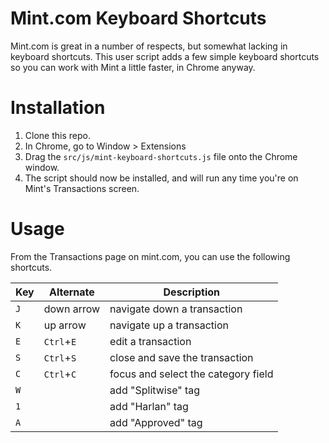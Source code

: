 Mint.com Keyboard Shortcuts
===========================

Mint.com is great in a number of respects, but somewhat lacking in keyboard shortcuts. 
This user script adds a few simple keyboard shortcuts so you can work with Mint a little faster, in Chrome anyway.

# Installation
1. Clone this repo.
2. In Chrome, go to Window > Extensions
3. Drag the `src/js/mint-keyboard-shortcuts.js` file onto the Chrome window.
4. The script should now be installed, and will run any time you're on Mint's Transactions screen.

# Usage
From the Transactions page on mint.com, you can use the following shortcuts.

| Key       | Alternate  | Description                                            |
| --------- | ---------- | ------------------------------------------------------ |
| `J`       | down arrow | navigate down a transaction                            |
| `K`       | up arrow   | navigate up a transaction                              |
| `E`       | `Ctrl`+`E` | edit a transaction                                     |
| `S`       | `Ctrl`+`S` | close and save the transaction                         |
| `C`       | `Ctrl`+`C` | focus and select the category field                    |
| `W`       |            | add "Splitwise" tag                                    |
| `1`       |            | add "Harlan" tag                                       |
| `A`       |            | add "Approved" tag                                     |

